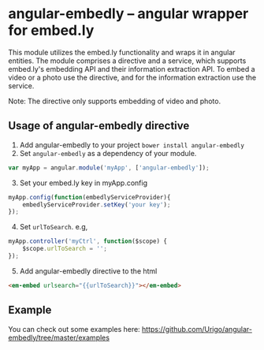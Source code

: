 angular-embedly – angular wrapper for embed.ly
==============================================

This module utilizes the embed.ly functionality and wraps it in angular entities. The module comprises a directive and a service, which supports embed.ly's embedding API and their information extraction API. 
To embed a video or a photo use the directive, and for the information extraction use the service.

Note: The directive only supports embedding of video and photo.


## Usage of angular-embedly directive

1. Add angular-embedly to your project `bower install angular-embedly`
2. Set `angular-embedly` as a dependency of your module.
```javascript
var myApp = angular.module('myApp', ['angular-embedly']);
```
3. Set your embed.ly key in myApp.config
```javascript
myApp.config(function(embedlyServiceProvider){
    embedlyServiceProvider.setKey('your key');
});
```
4. Set `urlToSearch`. e.g,
```javascript
myApp.controller('myCtrl', function($scope) {
    $scope.urlToSearch = '';
});
```
5. Add angular-embedly directive to the html
```html
<em-embed urlsearch="{{urlToSearch}}"></em-embed>
```


## Example
You can check out some examples here: https://github.com/Urigo/angular-embedly/tree/master/examples
